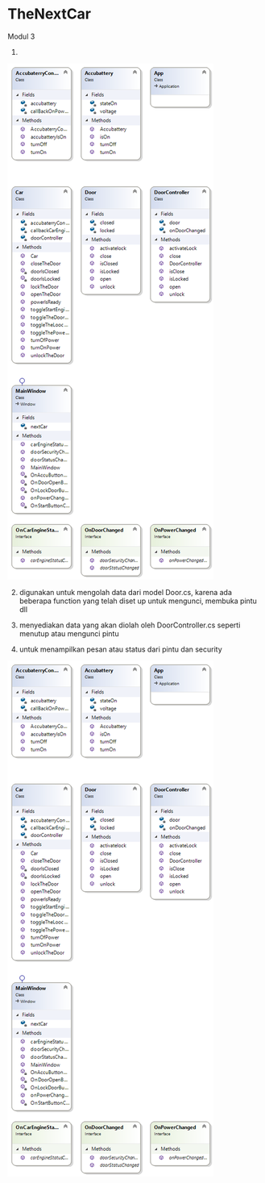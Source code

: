 # TheNextCar
Modul 3

1. 
![alt text](https://github.com/Rifqilkumarajaya/TheNextCar/blob/main/ClassDiagram.png)

2. digunakan untuk mengolah data dari model Door.cs, karena ada beberapa function yang telah diset up untuk mengunci, membuka pintu dll

3. menyediakan data yang akan diolah oleh DoorController.cs seperti menutup atau mengunci pintu

4. untuk menampilkan pesan atau status dari pintu dan security

![alt text](https://github.com/Rifqilkumarajaya/TheNextCar/blob/main/ClassDiagram.png)
